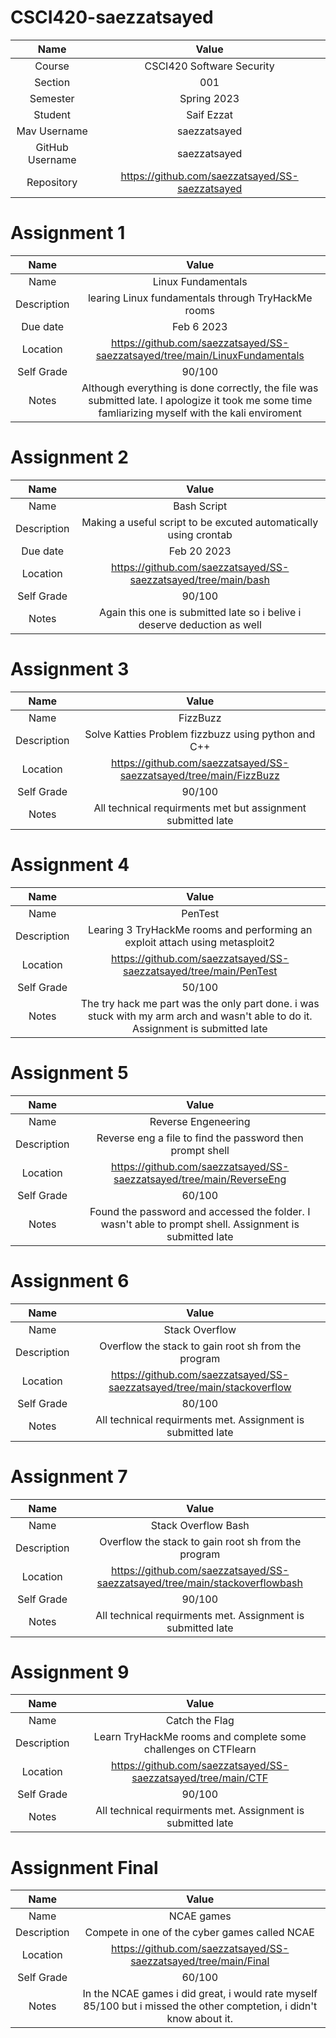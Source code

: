 # CSCI420-saezzatsayed
|Name            |Value                    |
|:--------------:|:-----------------------:|
|Course          |CSCI420 Software Security|
|Section         |001                      |
|Semester        | Spring 2023             |
|Student         |Saif Ezzat|
|Mav Username    |saezzatsayed|
|GitHub Username |saezzatsayed|
|Repository      |https://github.com/saezzatsayed/SS-saezzatsayed|

# Assignment 1
|Name            |Value                    |
|:--------------:|:-----------------------:|
|Name          |Linux Fundamentals|
|Description         |learing Linux fundamentals through TryHackMe rooms|
|Due date      | Feb 6 2023      |
|Location       |https://github.com/saezzatsayed/SS-saezzatsayed/tree/main/LinuxFundamentals|
|Self Grade    |90/100|
|Notes |Although everything is done correctly, the file was submitted late. I apologize it took me some time famliarizing myself with the kali enviroment|

# Assignment 2
|Name            |Value                    |
|:--------------:|:-----------------------:|
|Name          |Bash Script|
|Description         |Making a useful script to be excuted automatically using crontab|
|Due date      | Feb 20 2023      |
|Location       |https://github.com/saezzatsayed/SS-saezzatsayed/tree/main/bash|
|Self Grade    |90/100|
|Notes |Again this one is submitted late so i belive i deserve deduction as well|

# Assignment 3
|Name            |Value                    |
|:--------------:|:-----------------------:|
|Name          |FizzBuzz|
|Description         |Solve Katties Problem fizzbuzz using python and C++|
|Location       |https://github.com/saezzatsayed/SS-saezzatsayed/tree/main/FizzBuzz|
|Self Grade    |90/100|
|Notes | All technical requirments met but assignment submitted late|

# Assignment 4
|Name            |Value                    |
|:--------------:|:-----------------------:|
|Name          |PenTest|
|Description         |Learing 3 TryHackMe rooms and performing an exploit attach using metasploit2|
|Location       |https://github.com/saezzatsayed/SS-saezzatsayed/tree/main/PenTest|
|Self Grade    |50/100|
|Notes | The try hack me part was the only part done. i was stuck with my arm arch and wasn't able to do it. Assignment is submitted late|

# Assignment 5
|Name            |Value                    |
|:--------------:|:-----------------------:|
|Name          |Reverse Engeneering|
|Description         |Reverse eng a file to find the password then prompt shell|
|Location       |https://github.com/saezzatsayed/SS-saezzatsayed/tree/main/ReverseEng|
|Self Grade    |60/100|
|Notes | Found the password and accessed the folder. I wasn't able to prompt shell. Assignment is submitted late|

# Assignment 6
|Name            |Value                    |
|:--------------:|:-----------------------:|
|Name          |Stack Overflow|
|Description         |Overflow the stack to gain root sh from the program|
|Location       |https://github.com/saezzatsayed/SS-saezzatsayed/tree/main/stackoverflow|
|Self Grade    |80/100|
|Notes | All technical requirments met. Assignment is submitted late|

# Assignment 7
|Name            |Value                    |
|:--------------:|:-----------------------:|
|Name          |Stack Overflow Bash|
|Description         |Overflow the stack to gain root sh from the program|
|Location       |https://github.com/saezzatsayed/SS-saezzatsayed/tree/main/stackoverflowbash|
|Self Grade    |90/100|
|Notes | All technical requirments met. Assignment is submitted late|

# Assignment 9
|Name            |Value                    |
|:--------------:|:-----------------------:|
|Name          |Catch the Flag|
|Description         |Learn TryHackMe rooms and complete some challenges on CTFlearn|
|Location       |https://github.com/saezzatsayed/SS-saezzatsayed/tree/main/CTF|
|Self Grade    |90/100|
|Notes | All technical requirments met. Assignment is submitted late|

# Assignment Final
|Name            |Value                    |
|:--------------:|:-----------------------:|
|Name          |NCAE games|
|Description         |Compete in one of the cyber games called NCAE|
|Location       |https://github.com/saezzatsayed/SS-saezzatsayed/tree/main/Final|
|Self Grade    |60/100|
|Notes | In the NCAE games i did great, i would rate myself 85/100 but i missed the other comptetion, i didn't know about it.|
